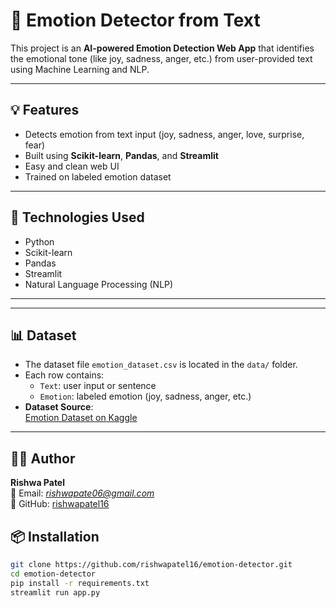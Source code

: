 # 🧠 Emotion Detector from Text

This project is an **AI-powered Emotion Detection Web App** that identifies the emotional tone (like joy, sadness, anger, etc.) from user-provided text using Machine Learning and NLP.

---

## 💡 Features

- Detects emotion from text input (joy, sadness, anger, love, surprise, fear)
- Built using **Scikit-learn**, **Pandas**, and **Streamlit**
- Easy and clean web UI
- Trained on labeled emotion dataset

---

## 🚀 Technologies Used

- Python
- Scikit-learn
- Pandas
- Streamlit
- Natural Language Processing (NLP)

---

---

## 📊 Dataset

- The dataset file `emotion_dataset.csv` is located in the `data/` folder.
- Each row contains:
  - `Text`: user input or sentence
  - `Emotion`: labeled emotion (joy, sadness, anger, etc.)
- **Dataset Source**:  
  [Emotion Dataset on Kaggle](https://www.kaggle.com/datasets/praveengovi/emotions-dataset-for-nlp)

---

## 👩‍💻 Author

**Rishwa Patel**  
📧 Email: *rishwapate06@gmail.com*  
🔗 GitHub: [rishwapatel16](https://github.com/rishwapatel16)



## 📦 Installation

```bash
git clone https://github.com/rishwapatel16/emotion-detector.git
cd emotion-detector
pip install -r requirements.txt
streamlit run app.py

